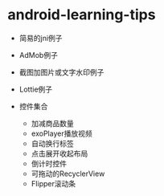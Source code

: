 # android-learning-tips

 - 简易的jni例子
 - AdMob例子
 - 截图加图片或文字水印例子
 - Lottie例子

 - 控件集合
   - 加减商品数量
   - exoPlayer播放视频
   - 自动换行标签
   - 点击展开收起布局
   - 倒计时控件
   - 可拖动的RecyclerView
   - Flipper滚动条
